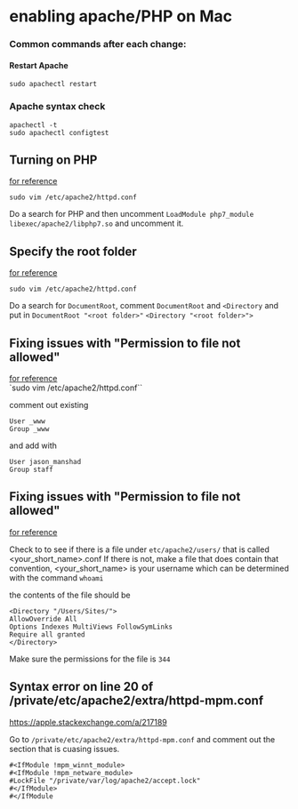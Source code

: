 # enabling apache/PHP on Mac

### Common commands after each change:

#### Restart Apache
`sudo apachectl restart`

### Apache syntax check
`apachectl -t`  
`sudo apachectl configtest`

## Turning on PHP

[for reference](https://websitebeaver.com/set-up-localhost-on-macos-high-sierra-apache-mysql-and-php-7-with-sslhttps#turn-on-php)  

`sudo vim /etc/apache2/httpd.conf`

Do a search for PHP and then uncomment `LoadModule php7_module libexec/apache2/libphp7.so` and uncomment it.

## Specify the root folder

[for reference](https://websitebeaver.com/set-up-localhost-on-macos-high-sierra-apache-mysql-and-php-7-with-sslhttps#create-sites-folder)  

`sudo vim /etc/apache2/httpd.conf`

Do a search for `DocumentRoot`, comment `DocumentRoot` and `<Directory` and put in
`DocumentRoot "<root folder>"`
`<Directory "<root folder>">`


## Fixing issues with "Permission to file not allowed"  

[for reference](https://coolestguidesontheplanet.com/forbidden-403-you-dont-have-permission-to-access-username-on-this-server/)  
`sudo vim /etc/apache2/httpd.conf``

comment out existing  
```shell
User _www
Group _www
```
and add with
```shell
User jason_manshad
Group staff
```

## Fixing issues with "Permission to file not allowed"  
[for reference](https://coolestguidesontheplanet.com/forbidden-403-you-dont-have-permission-to-access-username-on-this-server/)  

Check to to see if there is a file under `etc/apache2/users/` that is called <your_short_name>.conf
If there is not, make a file that does contain that convention, <your_short_name> is your username which can be determined with the command `whoami`

the contents of the file should be
```shell
<Directory "/Users/Sites/">
AllowOverride All
Options Indexes MultiViews FollowSymLinks
Require all granted
</Directory>
```

Make sure the permissions for the file is `344`

## Syntax error on line 20 of /private/etc/apache2/extra/httpd-mpm.conf  
https://apple.stackexchange.com/a/217189

Go to `/private/etc/apache2/extra/httpd-mpm.conf` and comment out the section that is cuasing issues. 

```shell
#<IfModule !mpm_winnt_module>
#<IfModule !mpm_netware_module>
#LockFile "/private/var/log/apache2/accept.lock"
#</IfModule>
#</IfModule
```
